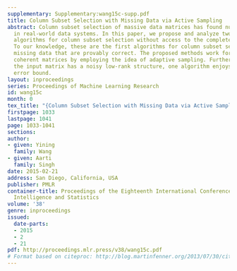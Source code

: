 ```yaml
---
supplementary: Supplementary:wang15c-supp.pdf
title: Column Subset Selection with Missing Data via Active Sampling
abstract: Column subset selection of massive data matrices has found numerous applications
  in real-world data systems. In this paper, we propose and analyze two sampling based
  algorithms for column subset selection without access to the complete input matrix.
  To our knowledge, these are the first algorithms for column subset selection with
  missing data that are provably correct. The proposed methods work for row/column
  coherent matrices by employing the idea of adaptive sampling. Furthermore, when
  the input matrix has a noisy low-rank structure, one algorithm enjoys a relative
  error bound.
layout: inproceedings
series: Proceedings of Machine Learning Research
id: wang15c
month: 0
tex_title: "{Column Subset Selection with Missing Data via Active Sampling}"
firstpage: 1033
lastpage: 1041
page: 1033-1041
sections: 
author:
- given: Yining
  family: Wang
- given: Aarti
  family: Singh
date: 2015-02-21
address: San Diego, California, USA
publisher: PMLR
container-title: Proceedings of the Eighteenth International Conference on Artificial
  Intelligence and Statistics
volume: '38'
genre: inproceedings
issued:
  date-parts:
  - 2015
  - 2
  - 21
pdf: http://proceedings.mlr.press/v38/wang15c.pdf
# Format based on citeproc: http://blog.martinfenner.org/2013/07/30/citeproc-yaml-for-bibliographies/
---
```

